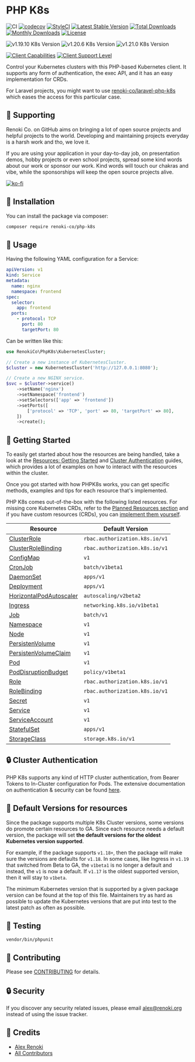 PHP K8s
=======

![CI](https://github.com/renoki-co/php-k8s/workflows/CI/badge.svg?branch=master)
[![codecov](https://codecov.io/gh/renoki-co/php-k8s/branch/master/graph/badge.svg)](https://codecov.io/gh/renoki-co/php-k8s/branch/master)
[![StyleCI](https://github.styleci.io/repos/259992525/shield?branch=master)](https://github.styleci.io/repos/259992525)
[![Latest Stable Version](https://poser.pugx.org/renoki-co/php-k8s/v/stable)](https://packagist.org/packages/renoki-co/php-k8s)
[![Total Downloads](https://poser.pugx.org/renoki-co/php-k8s/downloads)](https://packagist.org/packages/renoki-co/php-k8s)
[![Monthly Downloads](https://poser.pugx.org/renoki-co/php-k8s/d/monthly)](https://packagist.org/packages/renoki-co/php-k8s)
[![License](https://poser.pugx.org/renoki-co/php-k8s/license)](https://packagist.org/packages/renoki-co/php-k8s)

![v1.19.10 K8s Version](https://img.shields.io/badge/K8s%20v1.19.10-Ready-%23326ce5?colorA=306CE8&colorB=green)
![v1.20.6 K8s Version](https://img.shields.io/badge/K8s%20v1.20.6-Ready-%23326ce5?colorA=306CE8&colorB=green)
![v1.21.0 K8s Version](https://img.shields.io/badge/K8s%20v1.21.0-Ready-%23326ce5?colorA=306CE8&colorB=green)

[![Client Capabilities](https://img.shields.io/badge/Kubernetes%20Client-Silver-blue.svg?colorB=C0C0C0&colorA=306CE8)](https://github.com/kubernetes/community/blob/master/contributors/design-proposals/api-machinery/csi-new-client-library-procedure.md#client-capabilities)
[![Client Support Level](https://img.shields.io/badge/Kubernetes%20Client-beta-green.svg?colorA=306CE8)](https://github.com/kubernetes/community/blob/master/contributors/design-proposals/api-machinery/csi-new-client-library-procedure.md#client-support-level)

Control your Kubernetes clusters with this PHP-based Kubernetes client. It supports any form of authentication, the exec API, and it has an easy implementation for CRDs.

For Laravel projects, you might want to use [renoki-co/laravel-php-k8s](https://github.com/renoki-co/laravel-php-k8s) which eases the access for this particular case.

## 🤝 Supporting

Renoki Co. on GitHub aims on bringing a lot of open source projects and helpful projects to the world. Developing and maintaining projects everyday is a harsh work and tho, we love it.

If you are using your application in your day-to-day job, on presentation demos, hobby projects or even school projects, spread some kind words about our work or sponsor our work. Kind words will touch our chakras and vibe, while the sponsorships will keep the open source projects alive.

[![ko-fi](https://www.ko-fi.com/img/githubbutton_sm.svg)](https://ko-fi.com/R6R42U8CL)

## 🚀 Installation

You can install the package via composer:

```bash
composer require renoki-co/php-k8s
```

## 🙌 Usage

Having the following YAML configuration for a Service:

```yaml
apiVersion: v1
kind: Service
metadata:
  name: nginx
  namespace: frontend
spec:
  selector:
    app: frontend
  ports:
    - protocol: TCP
      port: 80
      targetPort: 80
```

Can be written like this:

``` php
use RenokiCo\PhpK8s\KubernetesCluster;

// Create a new instance of KubernetesCluster.
$cluster = new KubernetesCluster('http://127.0.0.1:8080');

// Create a new NGINX service.
$svc = $cluster->service()
    ->setName('nginx')
    ->setNamespace('frontend')
    ->setSelectors(['app' => 'frontend'])
    ->setPorts([
        ['protocol' => 'TCP', 'port' => 80, 'targetPort' => 80],
    ])
    ->create();
```

## 📄 Getting Started

To easily get started about how the resources are being handled, take a look at the [Resources: Getting Started](docs/RESOURCES-GETTING-STARTED.md) and [Cluster Authentication](docs/CLUSTER-AUTHENTICATION.md) guides, which provides a lot of examples on how to interact with the resources within the cluster.

Once you got started with how PHPK8s works, you can get specific methods, examples and tips for each resource that's implemented.

PHP K8s comes out-of-the-box with the following listed resources. For missing core Kubernetes CRDs, refer to the [Planned Resources section](docs/RESOURCES.md#planned) and if you have custom resources (CRDs), you can [implement them yourself](docs/CUSTOM-CRDS.md).

| Resource | Default Version
| - | -
| [ClusterRole](docs/kinds/ClusterRole.md) | `rbac.authorization.k8s.io/v1`
| [ClusterRoleBinding](docs/kinds/ClusterRoleBinding.md) | `rbac.authorization.k8s.io/v1`
| [ConfigMap](docs/kinds/ConfigMap.md) | `v1`
| [CronJob](docs/kinds/CronJob.md) | `batch/v1beta1`
| [DaemonSet](docs/kinds/DaemonSet.md) | `apps/v1`
| [Deployment](docs/kinds/Deployment.md) | `apps/v1`
| [HorizontalPodAutoscaler](docs/kinds/HorizontalPodAutoscaler.md) | `autoscaling/v2beta2`
| [Ingress](docs/kinds/Ingress.md) | `networking.k8s.io/v1beta1` |
| [Job](docs/kinds/Job.md) | `batch/v1`
| [Namespace](docs/kinds/Namespace.md) | `v1`
| [Node](docs/kinds/Node.md) | `v1`
| [PersistenVolume](docs/kinds/PersistentVolume.md) | `v1`
| [PersistenVolumeClaim](docs/kinds/PersistentVolumeClaim.md) | `v1`
| [Pod](docs/kinds/Pod.md) | `v1`
| [PodDisruptionBudget](kinds/PodDisruptionBudget.md) | `policy/v1beta1`
| [Role](docs/kinds/Role.md) | `rbac.authorization.k8s.io/v1`
| [RoleBinding](docs/kinds/RoleBinding.md) | `rbac.authorization.k8s.io/v1`
| [Secret](docs/kinds/Secret.md) | `v1`
| [Service](docs/kinds/Service.md) | `v1`
| [ServiceAccount](docs/kinds/ServiceAccount.md) | `v1`
| [StatefulSet](docs/kinds/StatefulSet.md) | `apps/v1`
| [StorageClass](docs/kinds/StorageClass.md) | `storage.k8s.io/v1`


## 🔒 Cluster Authentication

PHP K8s supports any kind of HTTP cluster authentication, from Bearer Tokens to In-Cluster configuration for Pods. The extensive documentation on authentication & security can be found [here](docs/CLUSTER-AUTHENTICATION.md).

## 📗 Default Versions for resources

Since the package supports multiple K8s Cluster versions, some versions do promote certain resources to GA. Since each resource needs a default version, the package will set **the default versions for the oldest Kubernetes version supported**.

For example, if the package supports `v1.18+`, then the package will make sure the versions are defaults for `v1.18`. In some cases, like Ingress in `v1.19` that switched from Beta to GA, the `v1beta1` is no longer a default and instead, the `v1` is now a default. If `v1.17` is the oldest supported version, then it will stay to `v1beta`.

The minimum Kubernetes version that is supported by a given package version can be found at the top of this file. Maintainers try as hard as possible to update the Kubernetes versions that are put into test to the latest patch as often as possible.

## 🐛 Testing

``` bash
vendor/bin/phpunit
```

## 🤝 Contributing

Please see [CONTRIBUTING](CONTRIBUTING.md) for details.

## 🔒  Security

If you discover any security related issues, please email alex@renoki.org instead of using the issue tracker.

## 🎉 Credits

- [Alex Renoki](https://github.com/rennokki)
- [All Contributors](../../contributors)
